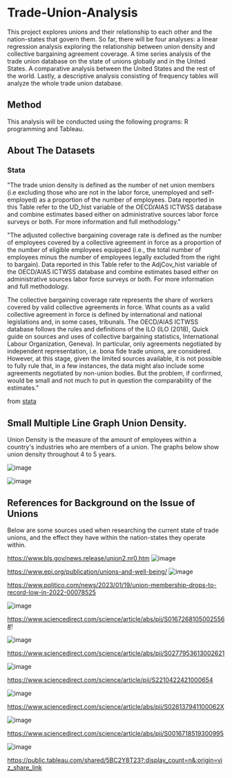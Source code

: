 # Trade-Union-Analysis
This project explores unions and their relationship to each other and the nation-states that govern them. So far, there will be four analyses: a linear regression analysis exploring the relationship between union density and collective bargaining agreement coverage. A time series analysis of the trade union database on the state of unions globally and in the United States. A comparative analysis between the United States and the rest of the world. Lastly, a descriptive analysis consisting of frequency tables will analyze the whole trade union database.

## Method
This analysis will be conducted using the following programs: R programming and Tableau.


## About The Datasets
### Stata

"The trade union density is defined as the number of net union members (i.e excluding those who are not in the labor force, unemployed and self-employed) as a proportion of the number of employees. Data reported in this Table refer to the UD_hist variable of the OECD/AIAS ICTWSS database and combine estimates based either on administrative sources labor force surveys or both. For more information and full methodology."

"The adjusted collective bargaining coverage rate is defined as the number of employees covered by a collective agreement in force as a proportion of the number of eligible employees equipped (i.e., the total number of employees minus the number of employees legally excluded from the right to bargain). Data reported in this Table refer to the AdjCov_hist variable of the OECD/AIAS ICTWSS database and combine estimates based either on administrative sources labor force surveys or both. For more information and full methodology.

The collective bargaining coverage rate represents the share of workers covered by valid collective agreements in force. What counts as a valid collective agreement in force is defined by international and national legislations and, in some cases, tribunals. The OECD/AIAS ICTWSS database follows the rules and definitions of the ILO (ILO (2018), Quick guide on sources and uses of collective bargaining statistics, International Labour Organization, Geneva). In particular, only agreements negotiated by independent representation, i.e. bona fide trade unions, are considered. However, at this stage, given the limited sources available, it is not possible to fully rule that, in a few instances, the data might also include some agreements negotiated by non-union bodies. But the problem, if confirmed, would be small and not much to put in question the comparability of the estimates."

  from [stata](https://stats.oecd.org/Index.aspx?DataSetCode=CBC)

## Small Multiple Line Graph Union Density.

Union Density is the measure of the amount of employees within a country's industries who are members of a union. The graphs below show union density throughout 4 to 5 years. 


![image](https://github.com/Unfixable47/Trade-Union-Analysis/assets/137025578/1f8dd910-7f7d-43ad-ae5e-e42ed83742ed)




![image](https://github.com/Unfixable47/Trade-Union-Analysis/assets/137025578/377e8da0-2030-4b57-a031-88aa2d5b4777)




## References for Background on the Issue of Unions
Below are some sources used when researching the current state of trade unions, and the effect they have within the nation-states they operate within. 

https://www.bls.gov/news.release/union2.nr0.htm
![image](https://github.com/Unfixable47/Trade-Union-Analysis/assets/137025578/02cae343-5e39-4cf6-9f5f-ef629895255d)

https://www.epi.org/publication/unions-and-well-being/
![image](https://github.com/Unfixable47/Trade-Union-Analysis/assets/137025578/309ce2ce-ad0c-40ce-bbc4-9548107074a6)


https://www.politico.com/news/2023/01/19/union-membership-drops-to-record-low-in-2022-00078525

![image](https://github.com/Unfixable47/Trade-Union-Analysis/assets/137025578/5e97bc28-699b-4610-90c3-e6586503c113)

https://www.sciencedirect.com/science/article/abs/pii/S0167268105002556#!

![image](https://github.com/Unfixable47/Trade-Union-Analysis/assets/137025578/9dbcacdd-a04c-4ed0-9d0d-2b2398e51617)


https://www.sciencedirect.com/science/article/abs/pii/S0277953613002621

![image](https://github.com/Unfixable47/Trade-Union-Analysis/assets/137025578/aeaefa7f-06a9-4113-a49b-bce4acb4f8fb)


https://www.sciencedirect.com/science/article/pii/S2210422421000654

![image](https://github.com/Unfixable47/Trade-Union-Analysis/assets/137025578/44456ae4-522f-4d37-8d3e-83637f31fb6a)


https://www.sciencedirect.com/science/article/abs/pii/S026137941100062X

![image](https://github.com/Unfixable47/Trade-Union-Analysis/assets/137025578/a02c0e30-a9d0-4bf2-a20b-f8b5886ee13b)


https://www.sciencedirect.com/science/article/abs/pii/S0016718519300995

![image](https://github.com/Unfixable47/Trade-Union-Analysis/assets/137025578/8df26e2d-e7aa-41ec-b17d-d93d5e414d9f)


https://public.tableau.com/shared/5BC2Y8T23?:display_count=n&:origin=viz_share_link
